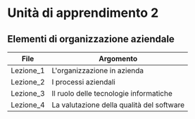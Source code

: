 # Unità di apprendimento 2
## Elementi di organizzazione aziendale

|File|Argomento|
|----|-----|
|Lezione_1|L'organizzazione in azienda|
|Lezione_2|I processi aziendali|
|Lezione_3|Il ruolo delle tecnologie informatiche|
|Lezione_4|La valutazione della qualità del software|
